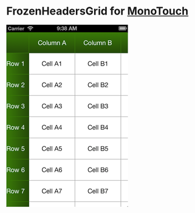 FrozenHeadersGrid for [MonoTouch](http://www.xamarin.com/monotouch)
===============================

![Frozen Headers Grid on iPhone](https://github.com/abeiderman/FrozenHeadersGrid_MonoTouch/raw/master/Screenshot1.png)

